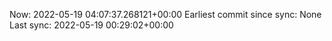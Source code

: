 Now: 2022-05-19 04:07:37.268121+00:00 Earliest commit since sync: None Last sync: 2022-05-19 00:29:02+00:00
